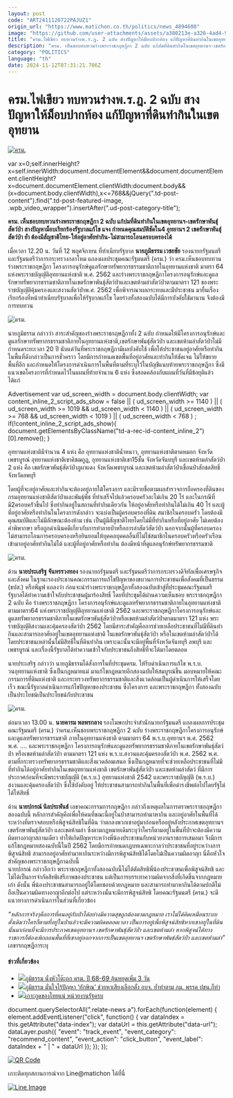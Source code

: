 ```yaml
---
layout: post
code: "ART2411120722PAJUZ1"
origin_url: "https://www.matichon.co.th/politics/news_4894608"
image: "https://github.com/user-attachments/assets/a380213e-a326-4ad4-9580-0fec8e5cd63b"
title: "ครม.ไฟเขียว ทบทวนร่างพ.ร.ฎ. 2 ฉบับ สางปัญหาให้ม็อบปากท้อง แก้ปัญหาที่ดินทำกินในเขตอุทยาน"
description: "ครม. เห็นชอบทบทวนร่างพระราชกฤษฎีกา 2 ฉบับ แก้ปมที่ดินทำกินในเขตอุทยานฯ-เขตรักษาพันธุ์สัตว์ป่า สางปัญหาม็อบเรียกร้องรัฐบาลแก้ไข แจง กำหนดคุณสมบัติชัดใน4"
category: "POLITICS"
language: "th"
date: 2024-11-12T07:31:21.706Z
---
```


# ครม.ไฟเขียว ทบทวนร่างพ.ร.ฎ. 2 ฉบับ สางปัญหาให้ม็อบปากท้อง แก้ปัญหาที่ดินทำกินในเขตอุทยาน

[![ครม.](https://www.matichon.co.th/wp-content/uploads/2024/11/firegreen1.jpg "firegreen1")](https://www.matichon.co.th/wp-content/uploads/2024/11/firegreen1.jpg)

var x=0;self.innerHeight?x=self.innerWidth:document.documentElement&&document.documentElement.clientHeight?x=document.documentElement.clientWidth:document.body&&(x=document.body.clientWidth),x<=768&&jQuery(".td-post-content").find(".td-post-featured-image, .wpb\_video\_wrapper").insertAfter(".ud-post-category-title");

**ครม. เห็นชอบทบทวนร่างพระราชกฤษฎีกา 2 ฉบับ แก้ปมที่ดินทำกินในเขตอุทยานฯ-เขตรักษาพันธุ์สัตว์ป่า สางปัญหาม็อบเรียกร้องรัฐบาลแก้ไข แจง กำหนดคุณสมบัติชัดใน4 อุทยานฯ 2 เขตรักษาพันธุ์สัตว์ป่า ย้ำ ต้องมีสัญชาติไทย-ให้อยู่อาศัยทำกิน-ไม่สามารถโอนครอบครองได้**

เมื่อเวลา 12.20 น. วันที่ 12 พฤศจิกายน ที่ทำเนียบรัฐบาล **นายภูมิธรรม เวชยชัย** รองนายกรัฐมนตรี และรัฐมนตรีว่าการกระทรวงกลาโหม แถลงผลประชุมคณะรัฐมนตรี (ครม.) ว่า ครม.เห็นชอบทบทวนร่างพระราชกฤษฎีกา โครงการอนุรักษ์ดูแลรักษาทรัพยากรธรรมชาติภายในอุทยานแห่งชาติ มาตรา 64 แห่งพระราชบัญญัติอุทยานแห่งชาติ พ.ศ. 2562 และร่างพระราชกฤษฎีกาโครงการอนุรักษ์และดูแลรักษาทรัพยากรธรรมชาติภายในเขตรักษาพันธุ์สัตว์ป่าและเขตห้ามล่าสัตว์ป่าตามมาตรา 121 ของพระราชบัญญัติคุ้มครองและสงวนสัตว์ป่าพ.ศ. 2562 เพื่อพิจารณาผลกระทบและมีประชาชน มายื่นเรื่องเรียกร้องที่หน้าทำเนียบรัฐบาลเพื่อให้รัฐบาลแก้ไข โดยร่างทั้งสองฉบับได้มีการบังคับใช้มานาน จึงต้องมีการทบทวน

![ครม.](https://www.matichon.co.th/wp-content/uploads/2024/11/NAT_9068_0.jpg)

นายภูมิธรรม กล่าวว่า สาระสำคัญของร่างพระราชกฤษฎีกาทั้ง 2 ฉบับ กำหนดให้มีโครงการอนุรักษ์และดูแลรักษาทรัพยากรธรรมชาติภายในอุทยานแห่งชาติ,เขตรักษาพันธุ์สัตว์ป่า และเขตห้ามล่าสัตว์ป่าไม่มีกำหนดระยะเวลา 20 ปี นับแต่วันที่พระราชกฤษฎีกามีผลบังคับใช้ เพื่อให้ประชาชนอยู่อาศัยหรือทำกินในพื้นที่ดังกล่าวเป็นการชั่วคราว โดยมีการกำหนดเขตพื้นที่อยู่อาศัยและทำกินให้ชัดเจน ไม่ให้ขยายพื้นที่อีก และกำหนดให้โครงการดำเนินการในพื้นที่ตามที่ระบุไว้ในบัญชีแนบท้ายพระราชกฤษฎีกา ซึ่งมีแนวเขตโครงการที่กำหนดไว้ในแผนที่ท้ายจำนวน 6 แห่ง ซึ่งสอดคล้องกับแผนที่วันที่มีข้อยุติแล้ว ได้แก่

Advertisement var ud\_screen\_width = document.body.clientWidth; var content\_inline\_2\_script\_ads\_show = false || ( ud\_screen\_width >= 1140 ) || ( ud\_screen\_width >= 1019 && ud\_screen\_width < 1140 ) || ( ud\_screen\_width >= 768 && ud\_screen\_width < 1019 ) || ( ud\_screen\_width < 768 ) ; if(!content\_inline\_2\_script\_ads\_show){ document.getElementsByClassName("td-a-rec-id-content\_inline\_2")\[0\].remove(); }

อุทยานแห่งชาติมีจำนวน 4 แห่ง คือ อุทยานแห่งชาติน้ำหนาว, อุทยานแห่งชาติตาดหมอก จังหวัดเพชรบูรณ์ อุทยานแห่งชาติเขาคิชฌกูฏ, อุทยานแห่งชาติเขา15ชั้น จังหวัดจันทบุรี และเขตห้ามล่าสัตว์ป่า 2 แห่ง คือ เขตรักษาพันธุ์สัตว์ป่าภูผาแดง จังหวัดเพชรบูรณ์ และเขตห้ามล่าสัตว์ป่าเขื่อนป่าสักชลสิทธิ์จังหวัดลพบุรี

โดยผู้ที่จะอยู่อาศัยและทำกินจะต้องอยู่ภายใต้โครงการ และมีรายชื่อตามผลสำรวจการถือครองที่ดินของกรมอุทยานแห่งชาติสัตว์ป่าและพันธุ์พืช ที่ทำเสร็จไปแล้วครอบครัวละไม่เกิน 20 ไร่ และในกรณีที่มี2ครอบครัวขึ้นไป ซึ่งทำกินอยู่ในสถานที่ทำกินเดียวกัน ให้อยู่อาศัยหรือทำกินได้ไม่เกิน 40 ไร่ และผู้ที่อยู่อาศัยหรือทำกินในโครงการดังกล่าว จะแบ่งเป็นผู้ครอบครองที่ดิน สมาชิกในครอบครัว โดยต้องมีคุณสมบัติและไม่มีลักษณะต้องห้าม เช่น เป็นผู้มีสัญชาติไทยโดยไม่มีที่ทำกินหรือที่อยู่อาศัย ไม่เคยต้องคำพิพากษา หรือถูกดำเนินคดีเกี่ยวกับการทำลายป่าหรือการล่าสัตว์สัตว์ป่า นอกจากนั้นผู้ที่ครอบครองไม่สามารถโอนการครอบครองหรือยินยอมให้บุคคลบุคคลอื่นที่ไม่ใช่สมาชิกในครอบครัวหรือครัวเรือน เข้ามาอยู่อาศัยทำกินไม่ได้ และผู้ที่อยู่อาศัยหรือทำกิน ต้องมีหน้าที่ดูแลอนุรักษ์ทรัพยากรธรรมชาติ

![ครม.](https://www.matichon.co.th/wp-content/uploads/2024/11/NAT_9100_0.jpg)

ด้าน **นายประเสริฐ จันทรรวงทอง** รองนายกรัฐมนตรี และรัฐมนตรีว่าการกระทรวงดิจิทัลเพื่อเศรษฐกิจและสังคม ในฐานะรองประธานคณะกรรมการแก้ไขปัญหาของขบวนการประชาชนเพื่อสังคมที่เป็นธรรม (ขปส.) หรือพีมูฟ แถลงว่า ก่อนจะนำร่างพระราชกฤษฎีกาทั้งสองฉบับเข้าสู่ที่ประชุมคณะรัฐมนตรี รัฐบาลได้ทำความเข้าใจกับประชาชนผู้มาร้องสิทธิ์ โดยที่ประชุมได้ผ่านความเห็นชอบ พระราชกฤษฎีกา 2 ฉบับ คือ ร่างพระราชกฤษฎีกา โครงการอนุรักษ์และดูแลทรัพยากรธรรมชาติภายในอุทยานแห่งชาติตามมาตรา64 แห่งพระราชบัญญัติอุทยานแห่งชาติ 2562 และพระราชกฤษฎีกาโครงการอนุรักษ์และดูแลทรัพยากรธรรมชาติภายในเขตรักษาพันธุ์สัตว์ป่าหรือเขตห้ามล่าสัตว์ป่าตามมาตรา 121 แห่ง พระราชบัญญัติสงวนและคุ้มครองสัตว์ป่า 2562 โดยมีสาระสำคัญคือการช่วยเหลือประชาชนที่ไม่มีที่ดินทำกินและสามารถอาศัยอยู่ในเขตอุทยานแห่งชาติ ในเขตรักษาพันธุ์สัตว์ป่า หรือในเขตห้ามล่าสัตว์ป่าได้ โดยประชาชนเหล่านั้นไม่มีสิทธิ์ในที่ดินทำกิน เพราะฉะนั้นจะมีอยู่พื้นที่จังหวัดจันทบุรี ลพบุรี และ เพชรบูรณ์ และเรื่องนี้รัฐบาลได้ทำความเข้าใจกับประชาชนถึงสิทธิ์ที่จะได้มาโดยตลอด

นายประเสริฐ กล่าวว่า นายภูมิธรรมได้สั่งการในที่ประชุมครม. ให้รีบดำเนินการแก้ไข พ.ร.บ. วนอุทยานแห่งชาติ ซึ่งเป็นกฎหมายแม่ มาแก้ไขกฎหมายอีกสองฉบับให้สมบูรณ์ขึ้น มอบหมายให้คณะกรรมการที่ดินแห่งชาติ และกระทรวงทรัพยากรธรรมชาติและสิ่งแวดล้อมเป็นผู้ดำเนินการให้เสร็จโดยเร็ว ขณะนี้รัฐบาลดำเนินการแก้ไขปัญหาของประชาชน ซึ่งโครงการ และพระราชกฤษฎีกา ทั้งสองฉบับเป็นประโยชน์เป็นประโยชน์กับประชาชน

![ครม.](https://www.matichon.co.th/wp-content/uploads/2024/11/S__199459083_0.jpg)

ต่อมาเวลา 13.00 น. **นายคารม พลพรกลาง** รองโฆษกประจำสำนักนายกรัฐมนตรี แถลงผลการประชุมคณะรัฐมนตรี (ครม.) ว่าครม.เห็นชอบพระราชกฤษฎีกา 2 ฉบับ ร่างพระราชกฤษฎีกาโครงการอนุรักษ์และดูแลทรัพยากรธรรมชาติ ภายในอุทยานแห่งชาติ ตามมาตรา 64 พ.ร.บ.อุทยานฯ พ.ศ. 2562 พ.ศ. …. และพระราชกฤษฎีกา โครงการอนุรักษ์และดูแลทรัพยากรธรรมชาติภายในเขตรักษาพันธุ์สัตว์ป่า หรือเขตห้ามล่าสัตว์ป่า ตามมาตรา 121 แห่ง พ.ร.บ.สงวนและคุ้มครองสัตว์ป่า พ.ศ. 2562 พ.ศ. ตามที่กระทรวงทรัพยากรธรรมชาติและสิ่งแวดล้อมเสนอ ซึ่งเป็นกฎหมายที่จะช่วยเหลือประชาชนที่ไม่มีที่ทำกินได้อยู่อาศัยทำกินในเขตอุทยานแห่งชาติ เขตรักษาพันธุ์สัตว์ป่า และเขตห้ามล่าสัตว์ ที่มีการประกาศก่อนที่จะมีพระราชบัญญัติ (พ.ร.บ.) อุทยานแห่งชาติ 2542 และพระราชบัญญัติ (พ.ร.บ.) สงวนและคุ้มครองสัตว์ป่า ซึ่งใช้บังคับอยู่ ให้ประชาชนสามารถทำกินในพื้นที่เพื่อดำรงชีพต่อไปโดยรัฐไม่ได้ให้สิทธิ์

ด้าน **นายปกรณ์ นิลประพันธ์** เลขาคณะกรรมการกฤษฎีกา กล่าวถึงเหตุผลในการตราพระราชกฤษฎีกาสองฉบับนี้ หลักการสำคัญคือเพื่อให้คนที่ขณะนี้อยู่ในป่าสามารถทำมาหากิน และอยู่อาศัยในพื้นที่ได้ระหว่างที่ตรวจสอบหรือพิสูจน์สิทธิในที่ดิน ว่าตกลงพวกเขาอยู่มาก่อนหรืออยู่หลังประกาศเขตอุทยานฯ เขตรักษาพันธุ์สัตว์ป่า และเขตห้ามล่า ซึ่งตามกฏหมายเดิมระบุว่าใครก็ตามอยู่ในพื้นที่ป่าจะต้องมีความผิดทางอาญาสถานเดียว ทำให้เกิดปัญหาระหว่างพี่น้องประชาชนกับหน่วยงานราชการเสมอมา จึงมีการแก้ไขกฎหมายสองฉบับนี้ในปี 2562 โดยมีการกำหนดกฎบทเฉพาะกาลว่าประชาชนที่อยู่ระหว่างการพิสูจน์สิทธิ สามารถอยู่อาศัยทำมาหากินระหว่างมีการพิสูจน์สิทธิได้โดยไม่เป็นความผิดอาญา นี่คือหัวใจสำคัญของพระราชกฤษฎีกาฉบับนี้  
นายปกรณ์ กล่าวอีกว่า พระราชกฤษฎีกาทั้งสองฉบับนี้ไม่ได้ตัดสิทธิพี่น้องประชาชนเพื่อพิสูจน์สิทธิ และไม่ได้เป็นการจำกัดสิทธิเสรีภาพของประชาชน แต่เป็นการบรรเทาความผิดจากสิ่งที่เกิดขึ้นจากกฎหมายเก่า ดังนั้น พี่น้องประชาชนสามารถอยู่ได้โดยชอบด้วยกฎหมาย และสามารถทำมาหากินได้ตามปกติไม่ถือเป็นความผิดทางอาญาอีกต่อไป แต่ระหว่างนั้นจะมีการพิสูจน์สิทธิ โดยคณะรัฐมนตรี (ครม.) จะมีแนวทางการดำเนินการในส่วนที่เกี่ยวข้อง

_“หลักการจริงๆคือการที่คนอยู่กับป่าได้อย่างมีความสุขถูกต้องตามกฎหมาย เราไม่ได้คิดเหมือนระบบดั้งเดิมว่าใครก็ตามที่อยู่ในป่าแล้วจะมีความผิดตลอดเวลา เป็นการอยู่เพื่อพิสูจน์สิทธิหากเขาอยู่ในที่ดินนั้นมาก่อนที่จะมีการประกาศเขตอุทยานฯ เขตรักษาพันธุ์สัตว์ป่า และเขตห้ามล่า หากพิสูจน์ได้ทางราชการก็ต้องเพิกถอนพื้นที่ที่เขาอยู่ออกจากการเป็นเขตอุทยานฯ เขตรักษาพันธ์สัตว์ป่า และเขตห้ามล่า”_ เลขาฯกฤษฎีการะบุ

#### ข่าวที่เกี่ยวข้อง

*   [![](https://www.matichon.co.th/wp-content/uploads/2024/11/poomtham1-1.jpg)ภูมิธรรม นั่งหัวโต๊ะถก ครม. ปี 68-69 ลุ้นหยุดเพิ่ม 3 วัน](https://www.matichon.co.th/politics/news_4894137)
*   [![](https://www.matichon.co.th/wp-content/uploads/2024/11/ภูมิธรรม-1111.jpg)ภูมิธรรม มั่นใจไร้ปัญหา ‘ทักษิณ’ ช่วยหาเสียงเลือกตั้ง อบจ. ย้ำทำตาม กม. พรรค ปชน.ก็ทำ](https://www.matichon.co.th/politics/news_4892420)
*   [![](https://www.matichon.co.th/wp-content/uploads/2024/11/maxresdefault-37.jpg)เกาะกูดของไทยแน่ หน่วยงานรัฐครบ](https://www.matichon.co.th/clips/news_4890630)

document.querySelectorAll(".relate-news a").forEach(function(element) { element.addEventListener("click", function() { var dataIndex = this.getAttribute("data-index"); var dataUrl = this.getAttribute("data-url"); dataLayer.push({ "event": "track\_event", "event\_category": "recommend\_content", "event\_action": "click\_button", "event\_label": dataIndex + " | " + dataUrl }); }); });

[![QR Code](https://www.matichon.co.th/wp-content/uploads/2023/07/wob1371z.jpg)](https://lin.ee/ht0nDxX)

เกาะติดทุกสถานการณ์จาก Line@matichon ได้ที่นี่

[![Line Image](https://www.matichon.co.th/wp-content/uploads/2023/07/th.png)](https://lin.ee/ht0nDxX)